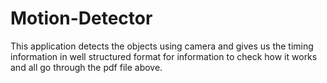 # Motion-Detector
This application detects the objects using camera and gives us the timing information in well structured format 
for information to check how it works and all go through the pdf file above.
